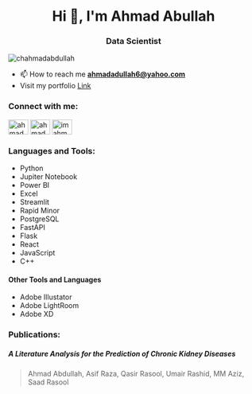 <h1 align="center">Hi 👋, I'm Ahmad Abullah</h1>
<h3 align="center">Data Scientist</h3>

<p align="left"> <img src="https://komarev.com/ghpvc/?username=chahmadabdullah&label=Profile%20views&color=0e75b6&style=flat" alt="chahmadabdullah" /> </p>

- 📫 How to reach me **ahmadadullah6@yahoo.com**
- Visit my portfolio <a href="https://www.datascienceportfol.io/ahmadabdullah"> Link </a>

<h3 align="left">Connect with me:</h3>
<p align="left">
<a href="https://linkedin.com/in/ahmadabdullah55" target="blank"><img align="center" src="https://raw.githubusercontent.com/rahuldkjain/github-profile-readme-generator/master/src/images/icons/Social/linked-in-alt.svg" alt="ahmadabdullah55" height="30" width="40" /></a>
<a href="https://fb.com/ahmad abdullah" target="blank"><img align="center" src="https://raw.githubusercontent.com/rahuldkjain/github-profile-readme-generator/master/src/images/icons/Social/facebook.svg" alt="ahmad abdullah" height="30" width="40" /></a>
<a href="https://instagram.com/imahmad.abdullah" target="blank"><img align="center" src="https://raw.githubusercontent.com/rahuldkjain/github-profile-readme-generator/master/src/images/icons/Social/instagram.svg" alt="imahmad.abdullah" height="30" width="40" /></a>
</p>

### Languages and Tools:

- Python <br>
- Jupiter Notebook <br>
- Power BI <br>
- Excel <br>
- Streamlit<br>
- Rapid Minor<br>
- PostgreSQL <br>
- FastAPI <br>
- Flask <br>
- React <br>
- JavaScript <br>
- C++
#### <b> Other Tools and Languages </b>
- Adobe Illustator <br>
- Adobe LightRoom <br>
- Adobe XD <br>


### Publications:
##### A Literature Analysis for the Prediction of Chronic Kidney Diseases
> Ahmad Abdullah, Asif Raza, Qasir Rasool, Umair Rashid, MM Aziz, Saad Rasool
